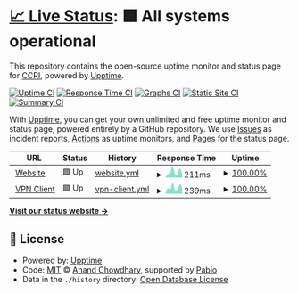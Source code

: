 # [📈 Live Status](https://status.ccri.edu): <!--live status--> **🟩 All systems operational**

This repository contains the open-source uptime monitor and status page for [CCRI](https://status.ccri.edu), powered by [Upptime](https://github.com/upptime/upptime).

[![Uptime CI](https://github.com/ccri-ops/system-status-test/workflows/Uptime%20CI/badge.svg)](https://github.com/ccri-ops/system-status-test/actions?query=workflow%3A%22Uptime+CI%22)
[![Response Time CI](https://github.com/ccri-ops/system-status-test/workflows/Response%20Time%20CI/badge.svg)](https://github.com/ccri-ops/system-status-test/actions?query=workflow%3A%22Response+Time+CI%22)
[![Graphs CI](https://github.com/ccri-ops/system-status-test/workflows/Graphs%20CI/badge.svg)](https://github.com/ccri-ops/system-status-test/actions?query=workflow%3A%22Graphs+CI%22)
[![Static Site CI](https://github.com/ccri-ops/system-status-test/workflows/Static%20Site%20CI/badge.svg)](https://github.com/ccri-ops/system-status-test/actions?query=workflow%3A%22Static+Site+CI%22)
[![Summary CI](https://github.com/ccri-ops/system-status-test/workflows/Summary%20CI/badge.svg)](https://github.com/ccri-ops/system-status-test/actions?query=workflow%3A%22Summary+CI%22)

With [Upptime](https://upptime.js.org), you can get your own unlimited and free uptime monitor and status page, powered entirely by a GitHub repository. We use [Issues](https://github.com/ccri-ops/system-status-test/issues) as incident reports, [Actions](https://github.com/ccri-ops/system-status-test/actions) as uptime monitors, and [Pages](https://status.ccri.edu) for the status page.

<!--start: status pages-->
<!-- This summary is generated by Upptime (https://github.com/upptime/upptime) -->
<!-- Do not edit this manually, your changes will be overwritten -->
<!-- prettier-ignore -->
| URL | Status | History | Response Time | Uptime |
| --- | ------ | ------- | ------------- | ------ |
| <img alt="" src="https://icons.duckduckgo.com/ip3/216.19.113.199.ico" height="13"> [Website](https://216.19.113.199) | 🟩 Up | [website.yml](https://github.com/ccri-ops/system-status-test/commits/HEAD/history/website.yml) | <details><summary><img alt="Response time graph" src="./graphs/website/response-time-week.png" height="20"> 211ms</summary><br><a href="https://ccri-ops.github.io/system-status-test/history/website"><img alt="Response time 235" src="https://img.shields.io/endpoint?url=https%3A%2F%2Fraw.githubusercontent.com%2Fccri-ops%2Fsystem-status-test%2FHEAD%2Fapi%2Fwebsite%2Fresponse-time.json"></a><br><a href="https://ccri-ops.github.io/system-status-test/history/website"><img alt="24-hour response time 111" src="https://img.shields.io/endpoint?url=https%3A%2F%2Fraw.githubusercontent.com%2Fccri-ops%2Fsystem-status-test%2FHEAD%2Fapi%2Fwebsite%2Fresponse-time-day.json"></a><br><a href="https://ccri-ops.github.io/system-status-test/history/website"><img alt="7-day response time 211" src="https://img.shields.io/endpoint?url=https%3A%2F%2Fraw.githubusercontent.com%2Fccri-ops%2Fsystem-status-test%2FHEAD%2Fapi%2Fwebsite%2Fresponse-time-week.json"></a><br><a href="https://ccri-ops.github.io/system-status-test/history/website"><img alt="30-day response time 219" src="https://img.shields.io/endpoint?url=https%3A%2F%2Fraw.githubusercontent.com%2Fccri-ops%2Fsystem-status-test%2FHEAD%2Fapi%2Fwebsite%2Fresponse-time-month.json"></a><br><a href="https://ccri-ops.github.io/system-status-test/history/website"><img alt="1-year response time 232" src="https://img.shields.io/endpoint?url=https%3A%2F%2Fraw.githubusercontent.com%2Fccri-ops%2Fsystem-status-test%2FHEAD%2Fapi%2Fwebsite%2Fresponse-time-year.json"></a></details> | <details><summary><a href="https://ccri-ops.github.io/system-status-test/history/website">100.00%</a></summary><a href="https://ccri-ops.github.io/system-status-test/history/website"><img alt="All-time uptime 99.97%" src="https://img.shields.io/endpoint?url=https%3A%2F%2Fraw.githubusercontent.com%2Fccri-ops%2Fsystem-status-test%2FHEAD%2Fapi%2Fwebsite%2Fuptime.json"></a><br><a href="https://ccri-ops.github.io/system-status-test/history/website"><img alt="24-hour uptime 100.00%" src="https://img.shields.io/endpoint?url=https%3A%2F%2Fraw.githubusercontent.com%2Fccri-ops%2Fsystem-status-test%2FHEAD%2Fapi%2Fwebsite%2Fuptime-day.json"></a><br><a href="https://ccri-ops.github.io/system-status-test/history/website"><img alt="7-day uptime 100.00%" src="https://img.shields.io/endpoint?url=https%3A%2F%2Fraw.githubusercontent.com%2Fccri-ops%2Fsystem-status-test%2FHEAD%2Fapi%2Fwebsite%2Fuptime-week.json"></a><br><a href="https://ccri-ops.github.io/system-status-test/history/website"><img alt="30-day uptime 100.00%" src="https://img.shields.io/endpoint?url=https%3A%2F%2Fraw.githubusercontent.com%2Fccri-ops%2Fsystem-status-test%2FHEAD%2Fapi%2Fwebsite%2Fuptime-month.json"></a><br><a href="https://ccri-ops.github.io/system-status-test/history/website"><img alt="1-year uptime 99.96%" src="https://img.shields.io/endpoint?url=https%3A%2F%2Fraw.githubusercontent.com%2Fccri-ops%2Fsystem-status-test%2FHEAD%2Fapi%2Fwebsite%2Fuptime-year.json"></a></details>
| <img alt="" src="https://icons.duckduckgo.com/ip3/connect2.ccri.edu.ico" height="13"> [VPN Client](https://connect2.ccri.edu:10443) | 🟩 Up | [vpn-client.yml](https://github.com/ccri-ops/system-status-test/commits/HEAD/history/vpn-client.yml) | <details><summary><img alt="Response time graph" src="./graphs/vpn-client/response-time-week.png" height="20"> 239ms</summary><br><a href="https://ccri-ops.github.io/system-status-test/history/vpn-client"><img alt="Response time 227" src="https://img.shields.io/endpoint?url=https%3A%2F%2Fraw.githubusercontent.com%2Fccri-ops%2Fsystem-status-test%2FHEAD%2Fapi%2Fvpn-client%2Fresponse-time.json"></a><br><a href="https://ccri-ops.github.io/system-status-test/history/vpn-client"><img alt="24-hour response time 207" src="https://img.shields.io/endpoint?url=https%3A%2F%2Fraw.githubusercontent.com%2Fccri-ops%2Fsystem-status-test%2FHEAD%2Fapi%2Fvpn-client%2Fresponse-time-day.json"></a><br><a href="https://ccri-ops.github.io/system-status-test/history/vpn-client"><img alt="7-day response time 239" src="https://img.shields.io/endpoint?url=https%3A%2F%2Fraw.githubusercontent.com%2Fccri-ops%2Fsystem-status-test%2FHEAD%2Fapi%2Fvpn-client%2Fresponse-time-week.json"></a><br><a href="https://ccri-ops.github.io/system-status-test/history/vpn-client"><img alt="30-day response time 242" src="https://img.shields.io/endpoint?url=https%3A%2F%2Fraw.githubusercontent.com%2Fccri-ops%2Fsystem-status-test%2FHEAD%2Fapi%2Fvpn-client%2Fresponse-time-month.json"></a><br><a href="https://ccri-ops.github.io/system-status-test/history/vpn-client"><img alt="1-year response time 227" src="https://img.shields.io/endpoint?url=https%3A%2F%2Fraw.githubusercontent.com%2Fccri-ops%2Fsystem-status-test%2FHEAD%2Fapi%2Fvpn-client%2Fresponse-time-year.json"></a></details> | <details><summary><a href="https://ccri-ops.github.io/system-status-test/history/vpn-client">100.00%</a></summary><a href="https://ccri-ops.github.io/system-status-test/history/vpn-client"><img alt="All-time uptime 99.51%" src="https://img.shields.io/endpoint?url=https%3A%2F%2Fraw.githubusercontent.com%2Fccri-ops%2Fsystem-status-test%2FHEAD%2Fapi%2Fvpn-client%2Fuptime.json"></a><br><a href="https://ccri-ops.github.io/system-status-test/history/vpn-client"><img alt="24-hour uptime 100.00%" src="https://img.shields.io/endpoint?url=https%3A%2F%2Fraw.githubusercontent.com%2Fccri-ops%2Fsystem-status-test%2FHEAD%2Fapi%2Fvpn-client%2Fuptime-day.json"></a><br><a href="https://ccri-ops.github.io/system-status-test/history/vpn-client"><img alt="7-day uptime 100.00%" src="https://img.shields.io/endpoint?url=https%3A%2F%2Fraw.githubusercontent.com%2Fccri-ops%2Fsystem-status-test%2FHEAD%2Fapi%2Fvpn-client%2Fuptime-week.json"></a><br><a href="https://ccri-ops.github.io/system-status-test/history/vpn-client"><img alt="30-day uptime 100.00%" src="https://img.shields.io/endpoint?url=https%3A%2F%2Fraw.githubusercontent.com%2Fccri-ops%2Fsystem-status-test%2FHEAD%2Fapi%2Fvpn-client%2Fuptime-month.json"></a><br><a href="https://ccri-ops.github.io/system-status-test/history/vpn-client"><img alt="1-year uptime 99.51%" src="https://img.shields.io/endpoint?url=https%3A%2F%2Fraw.githubusercontent.com%2Fccri-ops%2Fsystem-status-test%2FHEAD%2Fapi%2Fvpn-client%2Fuptime-year.json"></a></details>

<!--end: status pages-->

[**Visit our status website →**](https://status.ccri.edu)

## 📄 License

- Powered by: [Upptime](https://github.com/upptime/upptime)
- Code: [MIT](./LICENSE) © [Anand Chowdhary](https://anandchowdhary.com), supported by [Pabio](https://pabio.com)
- Data in the `./history` directory: [Open Database License](https://opendatacommons.org/licenses/odbl/1-0/)
